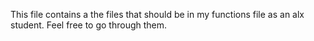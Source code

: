 This file contains a the files that should be in my functions file as an alx student.
Feel free to go through them.
